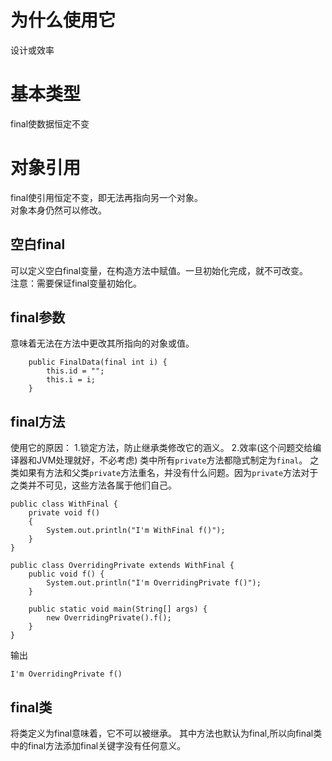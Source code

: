 # 为什么使用它
设计或效率
# 基本类型
final使数据恒定不变
# 对象引用
final使引用恒定不变，即无法再指向另一个对象。  
对象本身仍然可以修改。
## 空白final
可以定义空白final变量，在构造方法中赋值。一旦初始化完成，就不可改变。   
注意：需要保证final变量初始化。
## final参数
意味着无法在方法中更改其所指向的对象或值。
```
    public FinalData(final int i) {
        this.id = "";
        this.i = i;
    }
```
## final方法
使用它的原因：
1.锁定方法，防止继承类修改它的涵义。
2.效率(这个问题交给编译器和JVM处理就好，不必考虑)
类中所有`private`方法都隐式制定为`final`。
之类如果有方法和父类`private`方法重名，并没有什么问题。因为`private`方法对于之类并不可见，这些方法各属于他们自己。
```
public class WithFinal {
    private void f()
    {
        System.out.println("I'm WithFinal f()");
    }
}

public class OverridingPrivate extends WithFinal {
    public void f() {
        System.out.println("I'm OverridingPrivate f()");
    }

    public static void main(String[] args) {
        new OverridingPrivate().f();
    }
}
```
输出
```
I'm OverridingPrivate f()
```
## final类
将类定义为final意味着，它不可以被继承。
其中方法也默认为final,所以向final类中的final方法添加final关键字没有任何意义。